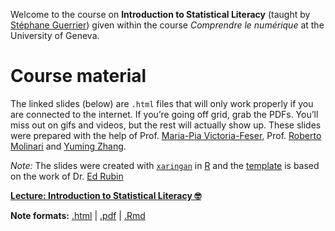 
Welcome to the course on **Introduction to Statistical Literacy**
(taught by [Stéphane Guerrier](https://stephaneguerrier.com/)) given
within the course *Comprendre le numérique* at the University of Geneva.

# Course material

The linked slides (below) are `.html` files that will only work properly
if you are connected to the internet. If you’re going off grid, grab the
PDFs. You’ll miss out on gifs and videos, but the rest will actually
show up. These slides were prepared with the help of Prof. [Maria-Pia
Victoria-Feser](https://www.unige.ch/gsem/en/research/faculty/all/maria-pia-victoria-feser/),
Prof. [Roberto Molinari](https://github.com/robertomolinari) and [Yuming
Zhang](https://github.com/Yuming-Zhang).

*Note:* The slides were created with
[`xaringan`](https://github.com/yihui/xaringan/wiki) in
[R](cran.r-project.org) and the
[template](https://github.com/edrubin/EC607S20) is based on the work of
Dr. [Ed Rubin](https://edrub.in)

**[Lecture: Introduction to Statistical Literacy
🤓](https://raw.githack.com/stephaneguerrier/StatLiteracy/main/slides.html)**

**Note formats:**
[.html](https://raw.githack.com/stephaneguerrier/StatLiteracy/main/slides.html)
|
[.pdf](https://raw.githack.com/stephaneguerrier/StatLiteracy/main/slides.pdf)
|
[.Rmd](https://raw.githack.com/stephaneguerrier/StatLiteracy/main/slides.Rmd)
